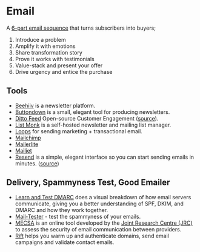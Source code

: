 # Email

A [6-part email sequence](https://entrepreneurshandbook.co/this-6-part-email-sequence-just-about-guarantees-a-four-figure-income-every-time-i-use-it-fb7e8bf90ad0) that turns subscribers into buyers;

1. Introduce a problem
2. Amplify it with emotions
3. Share transformation story
4. Prove it works with testimonials
5. Value-stack and present your offer
6. Drive urgency and entice the purchase

## Tools

- [Beehiiv](https://www.beehiiv.com) is a newsletter platform.
- [Buttondown](https://buttondown.email) is a small, elegant tool for producing newsletters.
- [Ditto Feed](https://dittofeed.com) Open-source Customer Engagement ([source](https://github.com/dittofeed/dittofeed)).
- [List Monk](https://listmonk.app) is a self-hosted newsletter and mailing list manager.
- [Loops](https://loops.so) for sending marketing + transactional email.
- [Mailchimp](https://mailchimp.com)
- [Mailerlite](https://www.mailerlite.com)
- [Mailjet](https://www.mailjet.com)
- [Resend](https://resend.com/) is a simple, elegant interface so you can start sending emails in minutes. ([source](https://github.com/resendlabs))

## Delivery, Spammyness Test, Good Emailer

- [Learn and Test DMARC](https://www.learndmarc.com) does a visual breakdown of how email servers communicate, giving you a better understanding of SPF, DKIM, and DMARC and how they work together.
- [Mail-Tester](https://www.mail-tester.com) - test the spammyness of your emails.
- [MECSA](https://mecsa.jrc.ec.europa.eu/en/) is an online tool developed by the [Joint Research Centre (JRC)](https://joint-research-centre.ec.europa.eu/index_en) to assess the security of email communication between providers.
- [Rift](https://www.getrift.com) helps you warm up and authenticate domains, send email campaigns and validate contact emails.